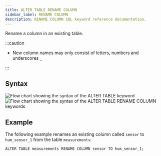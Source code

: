 ```yaml
---
title: ALTER TABLE RENAME COLUMN
sidebar_label: RENAME COLUMN
description: RENAME COLUMN SQL keyword reference documentation.
---
```


Rename a column in an existing table.

:::caution

- New column names may only consist of letters, numbers and underscores `_`

:::

## Syntax

![Flow chart showing the syntax of the ALTER TABLE keyword](/images/docs/diagrams/alterTable.svg)
![Flow chart showing the syntax of the ALTER TABLE RENAME COLUMN keywords](/images/docs/diagrams/alterTableRenameColumn.svg)

## Example

The following example renames an existing column called `sensor` to
`hum_sensor_1` from the table `measurements`:

```questdb-sql title="Renaming a column"
ALTER TABLE measurements RENAME COLUMN sensor TO hum_sensor_1;
```
